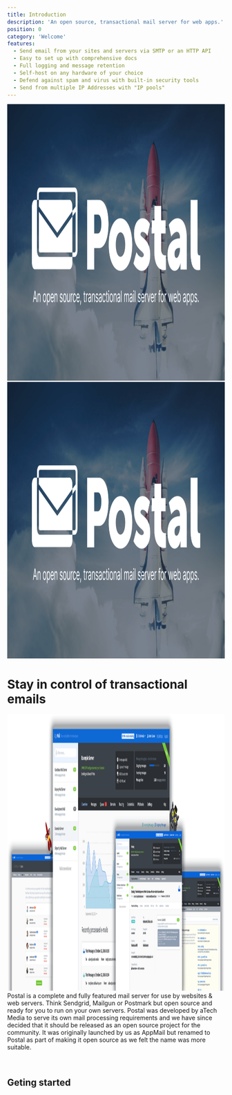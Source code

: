 ```yaml
---
title: Introduction
description: 'An open source, transactional mail server for web apps.'
position: 0
category: 'Welcome'
features:
  - Send email from your sites and servers via SMTP or an HTTP API
  - Easy to set up with comprehensive docs
  - Full logging and message retention
  - Self-host on any hardware of your choice
  - Defend against spam and virus with built-in security tools
  - Send from multiple IP Addresses with "IP pools"
---
```

<img src="/preview.png" class="light-img" width="1280" height="640" alt=""/>
<img src="/preview-dark.png" class="dark-img" width="1280" height="640" alt=""/>

# Stay in control of transactional emails
<img src="/screenshot.png" width="1280" height="640" alt=""/>
Postal is a complete and fully featured mail server for use by websites & web servers. Think Sendgrid, Mailgun or Postmark but open source and ready for you to run on your own servers. Postal was developed by aTech Media to serve its own mail processing requirements and we have since decided that it should be released as an open source project for the community. It was originally launched by us as AppMail but renamed to Postal as part of making it open source as we felt the name was more suitable.

<list :items="features"></list><br />

## Geting started
<!-- * [Quick install guide](https://github.com/atech/postal/wiki/Quick-Install)
* [Installation docs](https://github.com/atech/postal/wiki/Installation)
* [FAQs](https://github.com/atech/postal/wiki/FAQs) & [Features](https://github.com/atech/postal/wiki/Features)
* [Slack Channel](https://slack.k.io/) - for live support, questions or comments. -->